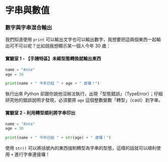# 字串與數值

### 數字與字串混合輸出

我們知道使用 `print` 可以輸出文字也可以輸出數字，我想要把這兩個東西一起輸出可不可以呢？比如說我想顯示某一個人今年 30 歲：

#### 實驗室 1 - 【手賤特區】未經型態轉換就輸出東西

```python
name = "Anna"
age = 30

print(name + " 今年已經 " + age + " 歲囉！")
```

執行出來 Python 卻跟你說他沒辦法執行，出現「型態錯誤」（TypeError）；仔細研究他的錯誤說明才發現，必須要將 `age` 這個整數變數「轉型」（cast）到字串。

#### 實驗室 2 - 利用轉型順利將字串印出

```python
name = "Anna"
age = 30

print(name + " 今年已經 " + str(age) + " 歲囉！")
```

使用 `str()` 可以將括號內的東西強制轉型為字串的型態，這樣的話就可以順利使用 `+` 進行字串連接囉！





















